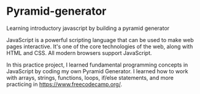 # Pyramid-generator
Learning introductory javascript by building a pyramid generator

JavaScript is a powerful scripting language that can be used to make web pages interactive. It's one of the core technologies of the web, along with HTML and CSS. All modern browsers support JavaScript.

In this practice project, I learned fundamental programming concepts in JavaScript by coding my own Pyramid Generator. I learned how to work with arrays, strings, functions, loops, if/else statements, and more practicing in https://www.freecodecamp.org/.
